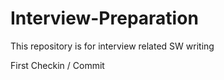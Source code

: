 # Interview-Preparation
This repository is for interview related SW writing


First Checkin / Commit 
